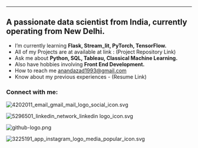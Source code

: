 ---

## A passionate data scientist from India, currently operating from New Delhi.

- I’m currently learning **Flask, Stream_lit, PyTorch, TensorFlow.**
- All of my Projects are at available at link : (Project Repository Link)
- Ask me about **Python, SQL, Tableau, Classical Machine Learning.**
- Also have hobbies involving **Front End Development.**
- How to reach me anandazad1993@gmail.com
- Know about my previous experiences - (Resume Link)

### Connect with me:

![4202011_email_gmail_mail_logo_social_icon.svg](https://s3-us-west-2.amazonaws.com/secure.notion-static.com/f714eb95-e647-4c48-be37-0825d010b362/4202011_email_gmail_mail_logo_social_icon.svg)

![5296501_linkedin_network_linkedin logo_icon.svg](https://s3-us-west-2.amazonaws.com/secure.notion-static.com/85598293-9cd4-412b-9399-0d28949cc681/5296501_linkedin_network_linkedin_logo_icon.svg)

![github-logo.png](https://s3-us-west-2.amazonaws.com/secure.notion-static.com/9eea0fb8-5b9f-4f37-af31-b5a87a657abc/github-logo.png)

![3225191_app_instagram_logo_media_popular_icon.svg](https://s3-us-west-2.amazonaws.com/secure.notion-static.com/63ae1dc5-3a13-4158-ac21-43093a4b5991/3225191_app_instagram_logo_media_popular_icon.svg)

[1]: http://www.gmail.com
[2]: https://www.linkedin.com//in/anand-azad-3604aa141/
[3]: https://github.com/anand-azad12
[3]: https://www.instagram.com/iamazadak


